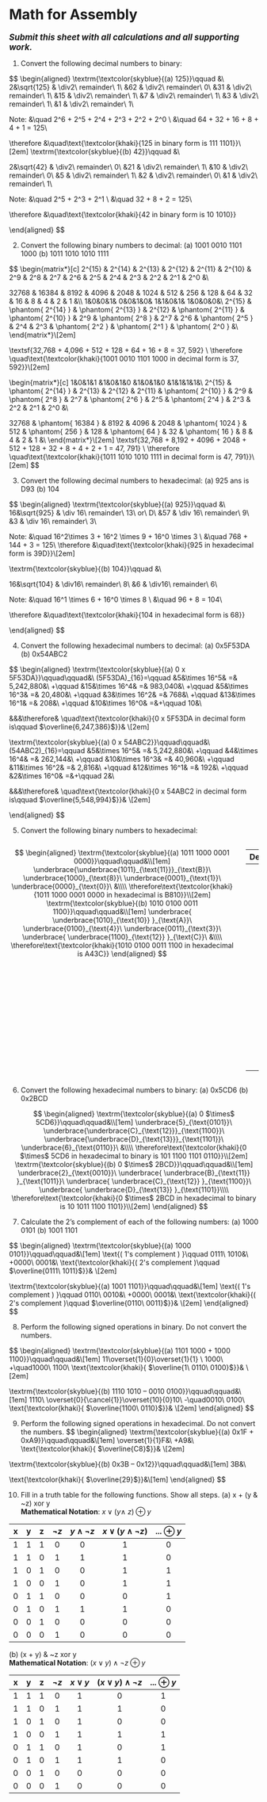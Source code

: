 # Math for Assembly 
<big><b><i>Submit this sheet with all calculations and all supporting work.</i></b></big>

1. Convert the following decimal numbers to binary:

$$
\begin{aligned}
\textrm{\textcolor{skyblue}{(a) 125}}\qquad &\\
2&\sqrt{125} & \div2\ remainder\ 1\\
&62 & \div2\ remainder\ 0\\
&31 & \div2\ remainder\ 1\\
&15 & \div2\ remainder\ 1\\
&7 & \div2\ remainder\ 1\\
&3 & \div2\ remainder\ 1\\
&1 & \div2\ remainder\ 1\\

Note: &\quad 2^6 + 2^5 + 2^4 + 2^3 + 2^2 + 2^0  \\
&\quad 64 + 32 + 16 + 8 + 4 + 1 = 125\\

\therefore &\quad\text{\textcolor{khaki}{125 in binary form is 111 1101}}\\[2em]
\textrm{\textcolor{skyblue}{(b) 42}}\qquad &\\

2&\sqrt{42} & \div2\ remainder\ 0\\
&21 & \div2\ remainder\ 1\\
&10 & \div2\ remainder\ 0\\
&5 & \div2\ remainder\ 1\\
&2 & \div2\ remainder\ 0\\
&1 & \div2\ remainder\ 1\\

Note: &\quad  2^5 + 2^3 + 2^1  \\
&\quad 32 + 8 + 2 = 125\\

\therefore &\quad\text{\textcolor{khaki}{42 in binary form is 10 1010}}
  
\end{aligned}
$$

2. Convert the following binary numbers to decimal:
(a) 1001 0010 1101 1000
(b) 1011 1010 1010 1111

$$
\begin{matrix*}[c]
2^{15} & 2^{14} & 2^{13} & 2^{12} & 2^{11} & 2^{10} & 2^9 & 2^8 & 2^7 & 2^6 & 2^5 & 2^4 & 2^3 & 2^2 & 2^1 & 2^0 &\\

32768 & 16384 & 8192 & 4096 & 2048 & 1024 & 512 & 256 & 128 & 64 & 32 & 16 & 8 & 4 & 2 & 1 &\\\\
1&0&0&1& 0&0&1&0& 1&1&0&1& 1&0&0&0&\\
2^{15} & \phantom{ 2^{14} } & \phantom{ 2^{13} } & 2^{12} & \phantom{ 2^{11} } & \phantom{ 2^{10} } & 2^9 & \phantom{ 2^8 } & 2^7 & 2^6 & \phantom{ 2^5 } & 2^4 & 2^3 & \phantom{ 2^2 } & \phantom{ 2^1 } & \phantom{ 2^0 } &\\
\end{matrix*}\\[2em]

\textsf{32,768 + 4,096 + 512 + 128 + 64 + 16 + 8 = 37, 592} \\
\therefore \quad\text{\textcolor{khaki}{1001 0010 1101 1000 in decimal form is 37, 592}}\\[2em]

\begin{matrix*}[c]
1&0&1&1 &1&0&1&0 &1&0&1&0 &1&1&1&1&\\
2^{15} & \phantom{ 2^{14} } & 2^{13} & 2^{12} & 2^{11} & \phantom{ 2^{10} } & 2^9 & \phantom{ 2^8 } & 2^7 & \phantom{ 2^6 } & 2^5 & \phantom{ 2^4 } & 2^3 & 2^2 & 2^1 & 2^0 &\\

32768 & \phantom{ 16384 } & 8192 & 4096 & 2048 & \phantom{ 1024 } & 512 & \phantom{ 256 } & 128 & \phantom{ 64 } & 32 & \phantom{ 16 } & 8 & 4 & 2 & 1 &\\
\end{matrix*}\\[2em]
\textsf{32,768 + 8,192 + 4096 + 2048 + 512 + 128 + 32 + 8 + 4 + 2 + 1 = 47, 791} \\
\therefore \quad\text{\textcolor{khaki}{1011 1010 1010 1111 in decimal form is 47, 791}}\\[2em]
$$

3. Convert the following decimal numbers to hexadecimal:
(a) 925 ans is D93
(b) 104

$$
\begin{aligned}
\textrm{\textcolor{skyblue}{(a) 925}}\qquad &\\
16&\sqrt{925} & \div 16\ remainder\ 13\ or\ D\\
&57 & \div 16\ remainder\ 9\\
&3 & \div 16\ remainder\ 3\\

Note: &\quad 16^2\times 3 + 16^2 \times 9 + 16^0 \times 3  \\
&\quad 768 + 144 + 3 = 125\\
\therefore &\quad\text{\textcolor{khaki}{925 in hexadecimal form is 39D}}\\[2em]

\textrm{\textcolor{skyblue}{(b) 104}}\qquad &\\

16&\sqrt{104} & \div16\ remainder\ 8\\
&6 & \div16\ remainder\ 6\\

Note: &\quad  16^1 \times 6 + 16^0 \times 8  \\
&\quad 96 + 8 = 104\\

\therefore &\quad\text{\textcolor{khaki}{104 in hexadecimal form is 68}}
  
\end{aligned}
$$

4. Convert the following hexadecimal numbers to decimal:
(a) 0x5F53DA
(b) 0x54ABC2

$$
\begin{aligned}
\textrm{\textcolor{skyblue}{(a) 0 x 5F53DA}}\qquad\qquad&\\
(5F53DA)_{16}=\qquad &5&\times 16^5& =& 5,242,880&\\
+\qquad &15&\times 16^4& =& 983,040&\\
+\qquad &5&\times 16^3& =& 20,480&\\
+\qquad &3&\times 16^2& =& 768&\\
+\qquad &13&\times 16^1& =& 208&\\
+\qquad &10&\times 16^0& =&+\qquad 10&\\

&&&\therefore& \quad\text{\textcolor{khaki}{0 x 5F53DA in decimal form is\qquad $\overline{6,247,386}$}}& \\[2em]

\textrm{\textcolor{skyblue}{(a) 0 x 54ABC2}}\qquad\qquad&\\
(54ABC2)_{16}=\qquad &5&\times 16^5& =& 5,242,880&\\
+\qquad &4&\times 16^4& =& 262,144&\\
+\qquad &10&\times 16^3& =& 40,960&\\
+\qquad &11&\times 16^2& =& 2,816&\\
+\qquad &12&\times 16^1& =& 192&\\
+\qquad &2&\times 16^0& =&+\qquad 2&\\

&&&\therefore& \quad\text{\textcolor{khaki}{0 x 54ABC2 in decimal form is\qquad $\overline{5,548,994}$}}& \\[2em]
  
\end{aligned}
$$

5. Convert the following binary numbers to hexadecimal:
<div class="columns">
  <div class="column">
  
$$
\begin{aligned}
\textrm{\textcolor{skyblue}{(a) 1011 1000 0001 0000}}\qquad\qquad&\\[1em]
\underbrace{\underbrace{1011}_{\text{11}}}_{\text{B}}\ 
\underbrace{1000}_{\text{8}}\ 
\underbrace{0001}_{\text{1}}\ 
\underbrace{0000}_{\text{0}}\ &\\\\
\therefore\text{\textcolor{khaki}{1011 1000 0001 0000 in hexadecimal is B810}}\\[2em]
\textrm{\textcolor{skyblue}{(b) 1010 0100 0011 1100}}\qquad\qquad&\\[1em]
\underbrace{ \underbrace{1010}_{\text{10}} }_{\text{A}}\ 
\underbrace{0100}_{\text{4}}\ 
\underbrace{0011}_{\text{3}}\ 
\underbrace{ \underbrace{1100}_{\text{12}} }_{\text{C}}\ &\\\\
\therefore\text{\textcolor{khaki}{1010 0100 0011 1100 in hexadecimal is A43C}}
\end{aligned}
$$  
  
  </div>
  <div class="column">
    
  Decimal | Hexadecimal | Binary
  ------: | :---------: | ------
  0       | 0           | 0000
  1       | 1           | 0001
  2       | 2           | 0010
  3       | 3           | 0011
  4       | 4           | 0100
  5       | 5           | 0101
  6       | 6           | 0110
  7       | 7           | 0111
  8       | 8           | 1000
  9       | 9           | 1001
  10      | A           | 1010
  11      | B           | 1011
  12      | C           | 1100
  13      | D           | 1101
  14      | E           | 1110
  15      | F           | 1111
    
  </div>
</div>

6. Convert the following hexadecimal numbers to binary:
(a) 0x5CD6
(b) 0x2BCD

$$
\begin{aligned}
\textrm{\textcolor{skyblue}{(a) 0 $\times$ 5CD6}}\qquad\qquad&\\[1em]
\underbrace{5}_{\text{0101}}\ 
\underbrace{\underbrace{C}_{\text{12}}}_{\text{1100}}\ 
\underbrace{\underbrace{D}_{\text{13}}}_{\text{1101}}\ 
\underbrace{6}_{\text{0110}}\ &\\\\
\therefore\text{\textcolor{khaki}{0 $\times$ 5CD6 in hexadecimal to binary is 101 1100 1101 0110}}\\[2em]
\textrm{\textcolor{skyblue}{(b) 0 $\times$ 2BCD}}\qquad\qquad&\\[1em]
\underbrace{2}_{\text{0010}}\ 
\underbrace{ \underbrace{B}_{\text{11}} }_{\text{1011}}\ 
\underbrace{ \underbrace{C}_{\text{12}} }_{\text{1100}}\ 
\underbrace{ \underbrace{D}_{\text{13}} }_{\text{1101}}\\\\
\therefore\text{\textcolor{khaki}{0 $\times$ 2BCD in hexadecimal to binary is 10 1011 1100 1101}}\\[2em]
\end{aligned}
$$

7. Calculate the 2’s complement of each of the following numbers:
(a) 1000 0101
(b) 1001 1101

$$
\begin{aligned}
\textrm{\textcolor{skyblue}{(a) 1000 0101}}\qquad\qquad&\\[1em]
\text{( 1's complement ) }\qquad 0111\ 1010&\\
+0000\ 0001&\\
\text{\textcolor{khaki}{( 2's complement )\qquad $\overline{0111\ 1011}$}}& \\[2em]

\textrm{\textcolor{skyblue}{(a) 1001 1101}}\qquad\qquad&\\[1em]
\text{( 1's complement ) }\qquad 0110\ 0010&\\
+0000\ 0001&\\
\text{\textcolor{khaki}{( 2's complement )\qquad $\overline{0110\ 0011}$}}& \\[2em]
\end{aligned}
$$

8. Perform the following signed operations in binary. Do not convert the numbers.

$$
\begin{aligned}
\textrm{\textcolor{skyblue}{(a) 1101 1000 + 1000 1100}}\qquad\qquad&\\[1em]
11\overset{1}{0}\overset{1}{1} \ 1000\\
+\quad1000\ 1100\\
\text{\textcolor{khaki}{ $\overline{1\ 0110\ 0100}$}}& \\[2em]

\textrm{\textcolor{skyblue}{(b) 1110 1010 – 0010 0100}}\qquad\qquad&\\[1em]
1110\ \overset{0}{\cancel{1}}\overset{10}{0}10\\
-\quad0010\ 0100\\
\text{\textcolor{khaki}{ $\overline{1100\ 0110}$}}& \\[2em]
\end{aligned}
$$

9. Perform the following signed operations in hexadecimal. Do not convert the numbers.
$$
\begin{aligned}
\textrm{\textcolor{skyblue}{(a) 0x1F + 0xA9}}\qquad\qquad&\\[1em]
\overset{1}{1}F&\\
+A9&\\
\text{\textcolor{khaki}{ $\overline{C8}$}}& \\[2em]

\textrm{\textcolor{skyblue}{(b) 0x3B – 0x12}}\qquad\qquad&\\[1em]
3B&\\

\text{\textcolor{khaki}{ $\overline{29}$}}&\\[1em]
\end{aligned}
$$

10.  Fill in a truth table for the following functions. Show all steps.
(a) x + (y & ~z) xor y\
**Mathematical Notation**: $x \lor (y \wedge ~z) \oplus y$

x | y | z | $\neg z$ | $y \wedge \neg z$ | $x \lor (y \wedge \neg z)$| $... \oplus y$
--| --| --| :---:    |  :---------:      |    :----------:           |:--:      
1 | 1 | 1 | 0        | 0                 | 1                         |0       
1 | 1 | 0 | 1        | 1                 | 1                         |0               
1 | 0 | 1 | 0        | 0                 | 1                         |1               
1 | 0 | 0 | 1        | 0                 | 1                         |1               
0 | 1 | 1 | 0        | 0                 | 0                         |1               
0 | 1 | 0 | 1        | 1                 | 1                         |0               
0 | 0 | 1 | 0        | 0                 | 0                         |0               
0 | 0 | 0 | 1        | 0                 | 0                         |0               
       
(b) (x + y) & ~z xor y\
**Mathematical Notation**: $(x \lor y) \wedge \neg z \oplus y$
                                                                                
x | y | z | $\neg z$ | $x \lor y$ | $(x\lor y)\wedge \neg z$  | $... \oplus y$
--| --| --| :---:    |  :--------:|    :----------:           |:--:      
1 | 1 | 1 | 0        | 1          | 0                         |1       
1 | 1 | 0 | 1        | 1          | 1                         |0               
1 | 0 | 1 | 0        | 1          | 0                         |0               
1 | 0 | 0 | 1        | 1          | 1                         |1               
0 | 1 | 1 | 0        | 1          | 0                         |1               
0 | 1 | 0 | 1        | 1          | 1                         |0               
0 | 0 | 1 | 0        | 0          | 0                         |0               
0 | 0 | 0 | 1        | 0          | 0                         |0               
